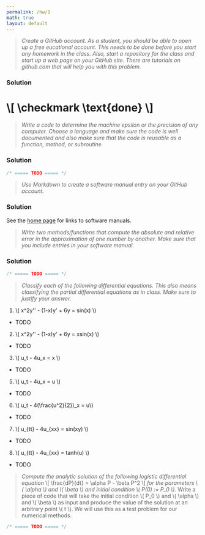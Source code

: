 ```yaml
---
permalink: /hw/1
math: true
layout: default
---
```


>_Create a GitHub account. As a student, you should be able to open up a free eucational account. This needs to be done before you start any homework in the class. Also, start a repository for the class and start up a web page on your GitHub site. There are tutorials on github.com that will help you with this problem._

### Solution

# \\[ \checkmark \text{done} \\]

>_Write a code to determine the machine epsilon or the precision of any computer. Choose a language and make sure the code is well documented and also make sure that the code is reusable as a function, method, or subroutine._

### Solution

```C++
/* ===== TODO ===== */
```

>_Use Markdown to create a software manual entry on your GitHub account._

### Solution

See the [home page](/) for links to software manuals.

>_Write two methods/functions that compute the absolute and relative error in the approximation of one number by another. Make sure that you include entries in your software manual._

### Solution

```C++
/* ===== TODO ===== */
```

>_Classify each of the following differential equations. This also means classifying the partial differential equations as in class. Make sure to justify your answer._

1. \\( x^2y'' - (1-x)y' + 6y = sin(x) \\)
  * TODO
2. \\( x^2y'' - (1-x)y' + 6y = xsin(x) \\)
  * TODO
3. \\( u_t - 4u_x = x \\)
  * TODO
5. \\( u_t - 4u_x = u \\)
  * TODO
6. \\( u_t - 4(\frac{u^2}{2})_x = u\\)
  * TODO
7. \\( u_{tt} - 4u_{xx} = sin(xy) \\)
  * TODO
8. \\( u_{tt} - 4u_{xx} = tanh(u) \\)
  * TODO

>_Compute the analytic solution of the following logistic differential equation_
> \\[ \frac{dP}{dt} = \alpha P - \beta P^2 \\]
>_for the parameters \\( \alpha \\) and \\( \beta \\) and initial condition \\( P(0) := P_0 \\)_. Write a piece of code that will take the initial condition \\( P_0 \\) and \\( \alpha \\) and \\( \beta \\) as input and produce the value of the solution at an arbitrary point \\( t \\). We will use this as a test problem for our numerical methods.

```C++
/* ===== TODO ===== */
```
